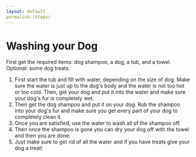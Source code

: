 ```yaml
---
layout: default
permalink:/steps/
---
```

# Washing your Dog

 First get the required items: dog shampoo, a dog, a tub, and a towel. 
Optional: some dog treats. 

1. First start the tub and fill with water, depending on the size of dog. Make sure the water is just up to the dog's body and the water is not too hot or too cold. Then, get your dog and put it into the water and make sure your dog's fur is completely wet. 
2. Then get the dog shampoo and put it on your dog. Rub the shampoo into your dog's fur and make sure you get every part of your dog to completely clean it. 
3. Once you are satisfied, use the water to wash all of the shampoo off. 
4. Then once the shampoo is gone you can dry your dog off with the towel and then you are done. 
5. Just make sure to get rid of all the water and if you have treats give your dog a treat!
